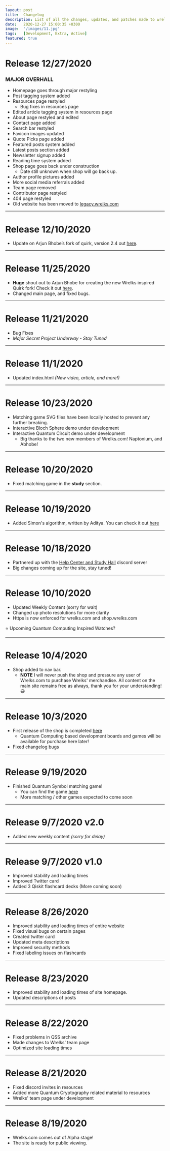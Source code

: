 ```yaml
---
layout: post
title:  Changelog
description: List of all the changes, updates, and patches made to wrelks.com. May also include information on future updates.
date:   2020-12-27 15:00:35 +0300
image:  '/images/11.jpg'
tags:   [Development, Extra, Active]
featured: true
---
```


# Release 12/27/2020 
### MAJOR OVERHALL
* Homepage goes through major restyling
* Post tagging system added 
* Resources page restyled 
    * Bug fixes in resources page
* Edited article tagging system in resources page
* About page restyled and edited
* Contact page added
* Search bar restyled 
* Favicon images updated 
* Quote Picks page added
* Featured posts system added
* Latest posts section added
* Newsletter signup added
* Reading time system added
* Shop page goes back under construction 
    * Date still unknown when shop will go back up.
* Author profile pictures added
* More social media referrals added 
* Team page removed 
* Contributor page restyled
* 404 page restyled
* Old website has been moved to [legacy.wrelks.com](https://legacy.wrelks.com)

<hr>

# Release 12/10/2020
* Update on Arjun Bhobe’s fork of quirk, version 2.4 out [here](https://wrelks.com/quirk.html).

<hr>

# Release 11/25/2020
* **Huge** shout out to Arjun Bhobe for creating the new Wrelks inspired Quirk fork! Check it out [here](https://wrelks.com/quirk.html).
* Changed main page, and fixed bugs.

<hr>

# Release 11/21/2020
* Bug Fixes 
* *Major Secret Project Underway - Stay Tuned*

<hr>

# Release 11/1/2020
* Updated index.html *(New video, article, and more!)*

<hr>

# Release 10/23/2020

* Matching game SVG files have been locally hosted to prevent any further breaking. 
* Interactive Bloch Sphere demo under development 
* Interactive Quantum Circuit demo under development
    * Big thanks to the two new members of Wrelks.com! Naptonium, and Abhobe!

<hr>

# Release 10/20/2020

* Fixed matching game in the **study** section.

<hr>

# Release 10/19/2020

* Added Simon's algorithm, written by Aditya. You can check it out [here](https://wrelks.com/what-is-simons-algorithm-quantum-computing)

<hr>

# Release 10/18/2020

* Partnered up with the [Help Center and Study Hall](https://discord.gg/k8yKeTX) discord server
* Big changes coming up for the site, stay tuned!

<hr>

# Release 10/10/2020

* Updated Weekly Content (sorry for wait)
* Changed up photo resolutions for more clarity 
* Https is now enforced for wrelks.com and shop.wrelks.com

⭐ Upcoming Quantum Computing Inspired Watches?

<hr>

# Release 10/4/2020

* Shop added to nav bar.
    * **NOTE** I will never push the shop and pressure any user of Wrelks.com to purchase Wrelks' merchandise. All content on the main site remains free as always, thank you for your understanding! 😃
    
<hr>

# Release 10/3/2020

* First release of the shop is completed [here](https://shop.wrelks.com)
    * Quantum Computing based development boards and games will be available for purchase here later! 
* Fixed changelog bugs

<hr>

# Release 9/19/2020

* Finished Quantum Symbol matching game!
    * You can find the game [here](https://wrelks.com/match)
    * More matching / other games expected to come soon

<hr>

# Release 9/7/2020 v2.0

* Added new weekly content *(sorry for delay)*

<hr>

# Release 9/7/2020 v1.0

* Improved stability and loading times 
* Improved Twitter card
* Added 3 Qiskit flashcard decks (More coming soon)

<hr>

# Release 8/26/2020

* Improved stability and loading times of entire website
* Fixed visual bugs on certain pages 
* Created twitter card 
* Updated meta descriptions 
* Improved security methods
* Fixed labeling issues on flashcards

<hr>

# Release 8/23/2020

* Improved stability and loading times of site homepage.
* Updated descriptions of posts

<hr>

# Release 8/22/2020

* Fixed problems in QSS archive
* Made changes to Wrelks' team page
* Optimized site loading times

<hr>

# Release 8/21/2020

* Fixed discord invites in resources
* Added more Quantum Cryptography related material to resources
* Wrelks' team page under development

<hr>

# Release 8/19/2020

* Wrelks.com comes out of Alpha stage! 
* The site is ready for public viewing.